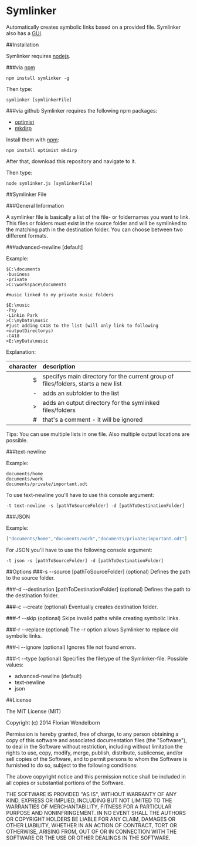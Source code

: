 Symlinker
=========

Automatically creates symbolic links based on a provided file. Symlinker also has a [GUI](https://github.com/FlorianWendelborn/symlinker-gui).

##Installation

Symlinker requires [nodejs](http://nodejs.org/).

###via [npm](http://github.com/isaacs/npm)

    npm install symlinker -g

Then type:

    symlinker [symlinkerFile]

###via github
Symlinker requires the following npm packages:
- [optimist](https://github.com/substack/node-optimist)
- [mkdirp](https://github.com/substack/node-mkdirp)

Install them with [npm](http://github.com/isaacs/npm):

    npm install optimist mkdirp

After that, download this repository and navigate to it.

Then type:

    node symlinker.js [symlinkerFile]

##Symlinker File

###General Information

A symlinker file is basically a list of the file- or foldernames you want to link. This files or folders must exist in the source folder and will be symlinked to the matching path in the destination folder. You can choose between two different formats.

###advanced-newline [default]

Example:
````text
$C:\documents
-business
-private
>C:\workspace\documents

#music linked to my private music folders

$E:\music
-Psy
-Linkin Park
>C:\myData\music
#just adding C418 to the list (will only link to following >outputDirectorys)
-C418
>E:\myData\music
````

Explanation:

| character | description                                                                      |
|----------:|:---------------------------------------------------------------------------------|
|         $ | specifys main directory for the current group of files/folders, starts a new list|
|        \- | adds an subfolder to the list                                                    |
|        \> | adds an output directory for the symlinked files/folders                         |
|        \# | that's a comment - it will be ignored                                            |

Tips:
You can use multiple lists in one file. Also multiple output locations are possible.

###text-newline

Example:
````text
documents/home
documents/work
documents/private/important.odt
````
To use text-newline you'll have to use this console argument:

	-t text-newline -s [pathToSourceFolder] -d [pathToDestinationFolder]

###JSON

Example:
````json
["documents/home","documents/work","documents/private/important.odt"]
````
For JSON you'll have to use the following console argument:

    -t json -s [pathToSourceFolder] -d [pathToDestinationFolder]

##Options
###-s --source [pathToSourceFolder] \(optional)
Defines the path to the source folder.

###-d --destination [pathToDestinationFolder] \(optional)
Defines the path to the destination folder.

###-c --create (optional)
Eventually creates destination folder.

###-f --skip (optional)
Skips invalid paths while creating symbolic links.

###-r --replace (optional)
The -r option allows Symlinker to replace old symbolic links.

###-i --ignore (optional)
Ignores file not found errors.

###-t --type (optional)
Specifies the filetype of the Symlinker-file. Possible values:
- advanced-newline (default)
- text-newline
- json

##License

The MIT License (MIT)

Copyright (c) 2014 Florian Wendelborn

Permission is hereby granted, free of charge, to any person obtaining a copy of this software and associated documentation files (the "Software"), to deal in the Software without restriction, including without limitation the rights to use, copy, modify, merge, publish, distribute, sublicense, and/or sell copies of the Software, and to permit persons to whom the Software is furnished to do so, subject to the following conditions:

The above copyright notice and this permission notice shall be included in all copies or substantial portions of the Software.

THE SOFTWARE IS PROVIDED "AS IS", WITHOUT WARRANTY OF ANY KIND, EXPRESS OR IMPLIED, INCLUDING BUT NOT LIMITED TO THE WARRANTIES OF MERCHANTABILITY, FITNESS FOR A PARTICULAR PURPOSE AND NONINFRINGEMENT. IN NO EVENT SHALL THE AUTHORS OR COPYRIGHT HOLDERS BE LIABLE FOR ANY CLAIM, DAMAGES OR OTHER LIABILITY, WHETHER IN AN ACTION OF CONTRACT, TORT OR OTHERWISE, ARISING FROM, OUT OF OR IN CONNECTION WITH THE SOFTWARE OR THE USE OR OTHER DEALINGS IN THE SOFTWARE.
